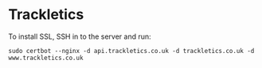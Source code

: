 # Trackletics

To install SSL, SSH in to the server and run:

```
sudo certbot --nginx -d api.trackletics.co.uk -d trackletics.co.uk -d www.trackletics.co.uk
```